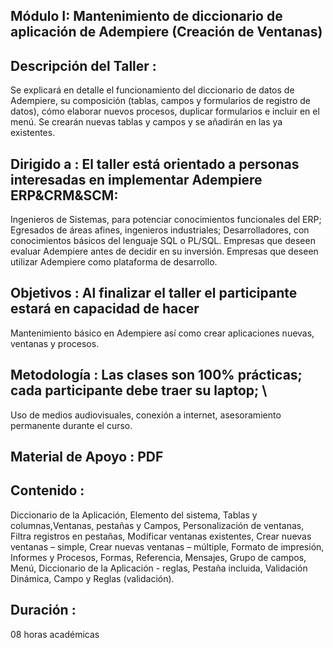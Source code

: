## Módulo I: Mantenimiento de diccionario de aplicación de Adempiere (Creación de Ventanas)

## Descripción del Taller	: 
  Se explicará en detalle el funcionamiento del diccionario de datos de Adempiere, su composición (tablas, campos y formularios de registro de datos), cómo   elaborar nuevos procesos, duplicar formularios e incluir en el menú. Se crearán nuevas tablas y campos y se añadirán en las ya existentes. 

## Dirigido a		: El taller está orientado a personas interesadas en implementar Adempiere ERP&CRM&SCM: 
  Ingenieros de Sistemas, para potenciar conocimientos funcionales del ERP; Egresados de áreas afines, ingenieros industriales; Desarrolladores, con         conocimientos básicos del lenguaje SQL o PL/SQL. Empresas que deseen evaluar Adempiere antes de decidir en su inversión. Empresas que deseen utilizar       Adempiere como plataforma de desarrollo.
  
## Objetivos		: Al finalizar el taller el participante estará en capacidad de hacer
  Mantenimiento básico en Adempiere así como crear aplicaciones nuevas, ventanas y procesos.

## Metodología		: Las clases son 100% prácticas; cada participante debe traer su laptop; \
  Uso de medios audiovisuales, conexión a internet, asesoramiento permanente durante el curso.

## Material de Apoyo	: PDF

## Contenido		: 
  
  Diccionario de la Aplicación, Elemento del sistema, Tablas y columnas,Ventanas, pestañas y Campos, Personalización de ventanas, Filtra       registros en   pestañas, Modificar ventanas existentes, Crear nuevas ventanas – simple, Crear nuevas ventanas – múltiple, Formato de impresión, Informes y   Procesos,     Formas, Referencia, Mensajes, Grupo de campos, Menú, Diccionario de la Aplicación - reglas, Pestaña incluida, Validación Dinámica, Campo y       Reglas     (validación).

## Duración		: 

08 horas académicas
